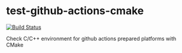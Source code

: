 # test-github-actions-cmake

[![Build Status](https://img.shields.io/endpoint.svg?url=https%3A%2F%2Factions-badge.atrox.dev%2Fmiurahr%2Ftest-github-actions-cmake%2Fbadge&style=flat)](https://actions-badge.atrox.dev/miurahr/test-github-actions-cmake/goto)

Check C/C++ environment for github actions prepared platforms with CMake 
